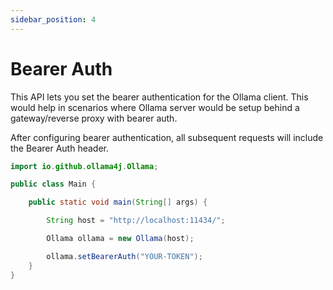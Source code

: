 ```yaml
---
sidebar_position: 4
---
```


# Bearer Auth

This API lets you set the bearer authentication for the Ollama client. This would help in scenarios where
Ollama server would be setup behind a gateway/reverse proxy with bearer auth.

After configuring bearer authentication, all subsequent requests will include the Bearer Auth header.

```java
import io.github.ollama4j.Ollama;

public class Main {

    public static void main(String[] args) {

        String host = "http://localhost:11434/";

        Ollama ollama = new Ollama(host);

        ollama.setBearerAuth("YOUR-TOKEN");
    }
}
```